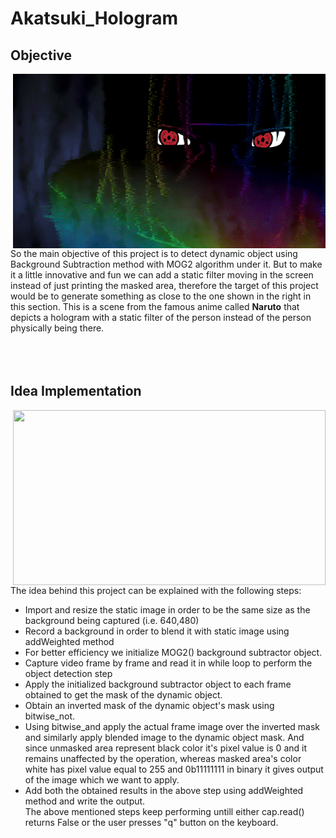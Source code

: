 # Akatsuki_Hologram

## Objective

<img align="right" src="Akatsuki-Hologram.gif">
So the main objective of this project is to detect dynamic object using Background Subtraction method with MOG2 algorithm under it. But to make it a little innovative and fun we can add a static filter moving in the screen instead of just printing the masked area, therefore the target of this project would be to generate something as close to the one shown in the right in this section. This is a scene from the famous anime called <b>Naruto</b> that depicts a hologram with a static filter of the person instead of the person physically being there.
<br><br><br><br>

## Idea Implementation

<img align="right" height="280" width="500" src="Naruto-Run.gif">
The idea behind this project can be explained with the following steps:

* Import and  resize the static image in order to be the same size as the background being captured (i.e. 640,480)
* Record a background in order to blend it with static image using addWeighted method
* For better efficiency we initialize MOG2() background subtractor object.
* Capture video frame by frame and read it in while loop to perform the object detection step
* Apply the initialized background subtractor object to each frame obtained to get the mask of the dynamic object.
* Obtain an inverted mask of the dynamic object's mask using bitwise_not.
* Using bitwise_and apply the actual frame image over the inverted mask and similarly apply blended image to the dynamic object mask. And since unmasked area represent black color it's pixel value is 0 and it remains unaffected by the operation, whereas masked area's color white has pixel value equal to 255 and 0b11111111 in binary it gives output of the image which we want to apply.
* Add both the obtained results in the above step using addWeighted method and write the output.
<br>The above mentioned steps keep performing untill either cap.read() returns False or the user presses "q" button on the keyboard.
